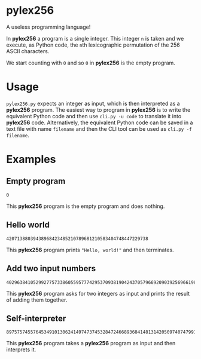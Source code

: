 # pylex256

A useless programming language!

In **pylex256** a program is a single integer. This integer `n` is taken and we execute, as Python code, the `n`th lexicographic permutation of the 256 ASCII characters.

We start counting with `0` and so `0` in **pylex256** is the empty program.

# Usage

`pylex256.py` expects an integer as input, which is then interpreted as a **pylex256** program. The easiest way to program in **pylex256** is to write the equivalent Python code and then use `cli.py -u code` to translate it into **pylex256** code. Alternatively, the equivalent Python code can be saved in a text file with name `filename` and then the CLI tool can be used as `cli.py -f filename`.

# Examples

## Empty program

```
0
```

This **pylex256** program is the empty program and does nothing.

## Hello world

```
42071388039438968423485210789681210583404748447229738
```

This **pylex256** program prints `"Hello, world!"` and then terminates.

## Add two input numbers

```
4029638410529927757338605595777429537093819042437057966920903925696619841326524894216998785372854124357930
```

This **pylex256** program asks for two integers as input and prints the result of adding them together.

## Self-interpreter

```
8975757455764534910130624149747374532847246689368414813142050974074799199472743233659499343507903574941592733599119304015896536768456982899712514839757539364488663323803434009789033438571542239634391268318630441169936728698654780016431181304131937652632146529350457910538333864493248093073610213239302756243616800273452060030634597866876575167500063475377840921302523525777284779224214492607490315
```

This **pylex256** program takes a **pylex256** program as input and then interprets it.
